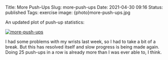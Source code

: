 Title: More Push-Ups
Slug: more-push-ups
Date: 2021-04-30 09:16
Status: published
Tags: exercise
image: {photo}more-push-ups.jpg

An updated plot of push-up statistics:

[![more-push-ups]({photo}more-push-ups.jpg "more-push-ups")]({static}/pic/more-push-ups.jpg)

I had some problems with my wrists last week, so I had to take a bit of a break. But this
has resolved itself and slow progress is being made again. Doing 25 push-ups in a row
is already more than I was ever able to, I think.
